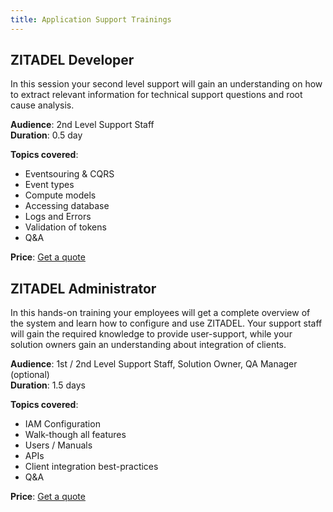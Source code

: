 ```yaml
---
title: Application Support Trainings
---
```


## ZITADEL Developer

In this session your second level support will gain an understanding on how to extract relevant information for technical support questions and root cause analysis.

**Audience**: 2nd Level Support Staff  
**Duration**: 0.5 day

**Topics covered**:

* Eventsouring & CQRS 
* Event types
* Compute models
* Accessing database
* Logs and Errors
* Validation of tokens
* Q&A

**Price**: [Get a quote](https://zitadel.ch/contact)

## ZITADEL Administrator

In this hands-on training your employees will get a complete overview of the system and learn how to configure and use ZITADEL. Your support staff will gain the required knowledge to provide user-support, while your solution owners gain an understanding about integration of clients.

**Audience**: 1st / 2nd Level Support Staff, Solution Owner, QA Manager (optional)  
**Duration**: 1.5 days

**Topics covered**:

* IAM Configuration
* Walk-though all features
* Users / Manuals
* APIs
* Client integration best-practices
* Q&A

**Price**: [Get a quote](https://zitadel.ch/contact)